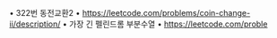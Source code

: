 
• 322번 동전교환2
• https://leetcode.com/problems/coin-change-ii/description/
• 가장 긴 펠린드롬 부분수열
• https://leetcode.com/proble
